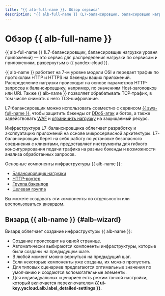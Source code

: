 ```yaml
---
title: "{{ alb-full-name }}. Обзор сервиса"
description: "{{ alb-full-name }} (L7-балансировщик, балансировщик нагрузки уровня приложений) — это сервис для распределения нагрузки по сервисам и приложениям, развернутым в {{ yandex-cloud }}. {{ alb-name }} работает на 7-м уровне модели OSI и передает трафик по протоколам HTTP и HTTPS на бэкенды ваших приложений."
---
```


# Обзор {{ alb-full-name }}

{{ alb-full-name }} (L7-балансировщик, балансировщик нагрузки уровня приложений) — это сервис для распределения нагрузки по сервисам и приложениям, развернутым в {{ yandex-cloud }}.

{{ alb-name }} работает на 7-м уровне модели OSI и передает трафик по протоколам HTTP и HTTPS на бэкенды ваших приложений. Распределение нагрузки происходит на основе параметров HTTP-запросов к балансировщику, например, по значениям Host-заголовков или URI. Также {{ alb-name }} позволяет обрабатывать TCP-трафик, в том числе снимать с него TLS-шифрование.

L7-балансировщик можно использовать совместно с сервисом [{{ sws-full-name }}](../../smartwebsecurity/concepts/index.md), чтобы защитить бэкенды от [DDoS-атак](../../glossary/ddos.md) и ботов, а также задействовать [WAF](../../smartwebsecurity/concepts/waf.md) и [ограничить нагрузку](../../smartwebsecurity/concepts/arl.md) на защищаемый ресурс.

Инфраструктура L7-балансировщика облегчает разработку и эксплуатацию приложений на основе микросервисной архитектуры. L7-балансировщик берет на себя работу по установке безопасного соединения с клиентами, предоставляет инструменты для гибкого конфигурирования подачи трафика на разные бэкенды и возможности анализа обработанных запросов.

Основные компоненты инфраструктуры {{ alb-name }}:

* [Балансировщик нагрузки](application-load-balancer.md)
* [HTTP-роутер](http-router.md)
* [Группа бэкендов](backend-group.md)
* [Целевая группа](target-group.md)

Вы можете создавать эти компоненты по отдельности или [воспользоваться визардом](../quickstart-wizard.md).

## Визард {{ alb-name }} {#alb-wizard}

Визард облегчает создание инфраструктуры {{ alb-name }}:

* Создание происходит на одной странице.
* Автоматически выбираются компоненты инфраструктуры, которые были созданы на предыдущем шаге.
* В любой момент можно вернуться на предыдущий шаг.
* Если некоторые компоненты уже созданы, их можно пропустить.
* Для типовых сценариев предлагаются оптимальные значения по умолчанию и создаются вспомогательные элементы.
* Для индивидуальных сценариев есть режим тонкой настройки, который включается переключателем **{{ ui-key.yacloud.alb.label_detailed-settings }}**.

